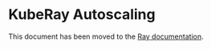# KubeRay Autoscaling

This document has been moved to the [Ray documentation](https://docs.ray.io/en/master/cluster/kubernetes/user-guides/configuring-autoscaling.html#kuberay-autoscaling).

